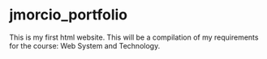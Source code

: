 # jmorcio_portfolio
This is my first html website. This will be a compilation of my requirements for the course: Web System and Technology.
